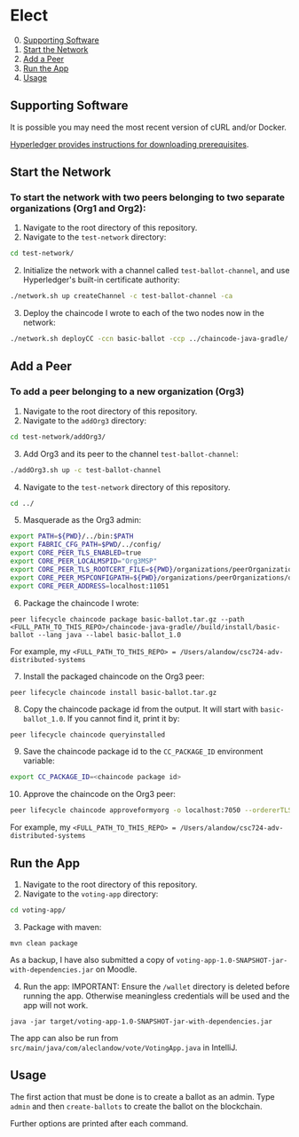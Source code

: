 # Elect

0. [Supporting Software](#supporting-software)
1. [Start the Network](#start-the-network)
2. [Add a Peer](#add-a-peer)
3. [Run the App](#run-the-app)
4. [Usage](#usage)

## Supporting Software
It is possible you may need the most recent version of cURL and/or Docker.

[Hyperledger provides instructions for downloading prerequisites](https://hyperledger-fabric.readthedocs.io/en/latest/prereqs.html).

## Start the Network
### To start the network with two peers belonging to two separate organizations (Org1 and Org2):

1. Navigate to the root directory of this repository.
2. Navigate to the `test-network` directory:
```bash
cd test-network/
```
2. Initialize the network with a channel called `test-ballot-channel`, and use Hyperledger's built-in certificate authority:
```bash
./network.sh up createChannel -c test-ballot-channel -ca
```
3. Deploy the chaincode I wrote to each of the two nodes now in the network:
```bash
./network.sh deployCC -ccn basic-ballot -ccp ../chaincode-java-gradle/ -ccl java
```

## Add a Peer
### To add a peer belonging to a new organization (Org3)
1. Navigate to the root directory of this repository.
2. Navigate to the `addOrg3` directory:
```bash
cd test-network/addOrg3/
```
3. Add Org3 and its peer to the channel `test-ballot-channel`:
```bash
./addOrg3.sh up -c test-ballot-channel
```
4. Navigate to the `test-network` directory of this repository.
```bash
cd ../
```
5. Masquerade as the Org3 admin:
```bash
export PATH=${PWD}/../bin:$PATH
export FABRIC_CFG_PATH=$PWD/../config/
export CORE_PEER_TLS_ENABLED=true
export CORE_PEER_LOCALMSPID="Org3MSP"
export CORE_PEER_TLS_ROOTCERT_FILE=${PWD}/organizations/peerOrganizations/org3.example.com/peers/peer0.org3.example.com/tls/ca.crt
export CORE_PEER_MSPCONFIGPATH=${PWD}/organizations/peerOrganizations/org3.example.com/users/Admin@org3.example.com/msp
export CORE_PEER_ADDRESS=localhost:11051
```
6. Package the chaincode I wrote:
```
peer lifecycle chaincode package basic-ballot.tar.gz --path <FULL_PATH_TO_THIS_REPO>/chaincode-java-gradle//build/install/basic-ballot --lang java --label basic-ballot_1.0
```
For example, my `<FULL_PATH_TO_THIS_REPO> = /Users/alandow/csc724-adv-distributed-systems`

7. Install the packaged chaincode on the Org3 peer:
```
peer lifecycle chaincode install basic-ballot.tar.gz
```
8. Copy the chaincode package id from the output. It will start with `basic-ballot_1.0`. If you cannot find it, print it by:
```bash
peer lifecycle chaincode queryinstalled
```
9. Save the chaincode package id to the `CC_PACKAGE_ID` environment variable:
```bash
export CC_PACKAGE_ID=<chaincode package id>
```
10. Approve the chaincode on the Org3 peer:
```bash
peer lifecycle chaincode approveformyorg -o localhost:7050 --ordererTLSHostnameOverride orderer.example.com --tls --cafile <FULL_PATH_TO_THIS_REPO>/test-network/organizations/ordererOrganizations/example.com/orderers/orderer.example.com/msp/tlscacerts/tlsca.example.com-cert.pem --channelID test-ballot-channel --name basic-ballot --version 1.0 --package-id $CC_PACKAGE_ID --sequence 1
```

For example, my `<FULL_PATH_TO_THIS_REPO> = /Users/alandow/csc724-adv-distributed-systems`

## Run the App
1. Navigate to the root directory of this repository.
2. Navigate to the `voting-app` directory:
```bash
cd voting-app/
```
3. Package with maven:
```
mvn clean package
```
As a backup, I have also submitted a copy of `voting-app-1.0-SNAPSHOT-jar-with-dependencies.jar` on Moodle.

4. Run the app:
IMPORTANT: Ensure the `/wallet` directory is deleted before running the app. Otherwise meaningless credentials will be used and the app will not work.
```
java -jar target/voting-app-1.0-SNAPSHOT-jar-with-dependencies.jar
```
The app can also be run from `src/main/java/com/aleclandow/vote/VotingApp.java` in IntelliJ.

## Usage
The first action that must be done is to create a ballot as an admin. Type `admin` and then `create-ballots` to create the ballot on the blockchain.

Further options are printed after each command.

